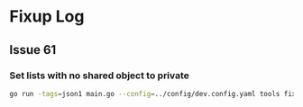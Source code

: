 # Fixup Log

## Issue 61
### Set lists with no shared object to private

```sh
go run -tags=json1 main.go --config=../config/dev.config.yaml tools fix-acl-owner
```
